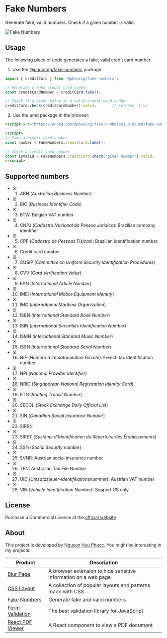 # Fake Numbers
Generate fake, valid numbers. Check if a given number is valid.

![Fake Numbers](https://fakenumbers.io/assets/screenshot.png)

## Usage

The following piece of code generates a fake, valid credit card number.

1. Use the [@phuocng/fake-numbers](https://www.npmjs.com/package/@phuocng/fake-numbers) package

~~~ javascript
import { creditCard } from '@phuocng/fake-numbers';

// Generate a fake credit card number
const creditCardNumber = creditCard.fake();

// Check if a given value is a valid credit card nunber
creditCard.check(creditCardNumber).valid;       // returns `true`
~~~

2. Use the umd package in the browser:

~~~ html
<script src="https://unpkg.com/@phuocng/fake-numbers@1.0.0/umd/fake-numbers.min.js"></script>

<script>
// Fake a credit card number
const number = FakeNumbers.creditCard.fake();

// Check a credit card number
const isValid = FakeNumbers.creditCard.check('given number').valid;
</script>
~~~

## Supported numbers

* [x] 01. ABN (_Australian Business Number_)
* [x] 02. BIC (_Business Identifier Code_)
* [x] 03. BTW: Belgian VAT number
* [x] 04. CNPJ (_Cadastro Nacional da Pessoa Jurídica_): Brazilian company identifier
* [x] 05. CPF (_Cadastro de Pessoas Físicas_): Brazilian identification number
* [x] 06. Credit card number
* [x] 07. CUSIP (_Committee on Uniform Security Identification Procedures_)
* [x] 08. CVV (_Card Verification Value_)
* [x] 09. EAN (_International Article Number_)
* [x] 10. IMEI (_International Mobile Equipment Identity_)
* [x] 11. IMO (_International Maritime Organization_)
* [x] 12. ISBN (_International Standard Book Number_)
* [x] 13. ISIN (_International Securities Identification Number_)
* [x] 14. ISMN (_International Standard Music Number_)
* [x] 15. ISSN (_International Standard Serial Number_)
* [x] 16. NIF (_Numéro d'Immatriculation Fiscale_): French tax identification number
* [x] 17. NPI (_National Provider Identifier_)
* [x] 18. NRIC (_Singaporean National Registration Identity Card_)
* [x] 19. RTN (_Routing Transit Number_)
* [x] 20. SEDOL (_Stock Exchange Daily Official List_)
* [x] 21. SIN (_Canadian Social Insurance Number_)
* [x] 22. SIREN
* [x] 23. SIRET (_Système d’Identification du Répertoire des Établissements_)
* [x] 24. SSN (_Social Security number_)
* [x] 25. SVNR: Austrian social insurance number
* [x] 26. TFN: Australian Tax File Number
* [x] 27. UID (_Umsatzsteuer-Identifikationsnummer_): Austrian VAT number
* [x] 28. VIN (_Vehicle Identification Number_): Support US only

## License
Purchase a Commercial License at the [official website](https://fakenumbers.io)

## About

This project is developed by [Nguyen Huu Phuoc](https://twitter.com/nghuuphuoc).
You might be interesting in my projects:

| Product                                           | Description                                                       |
|---------------------------------------------------|-------------------------------------------------------------------|
| [Blur Page](https://blur.page)                    | A browser extension to hide sensitive information on a web page   |
| [CSS Layout](https://csslayout.io)                | A collection of popular layouts and patterns made with CSS        |
| [Fake Numbers](https://fakenumbers.io)            | Generate fake and valid numbers                                   |
| [Form Validation](https://formvalidation.io)      | The best validation library for JavaScript                        |
| [React PDF Viewer](https://react-pdf-viewer.dev)  | A React component to view a PDF document                          |
